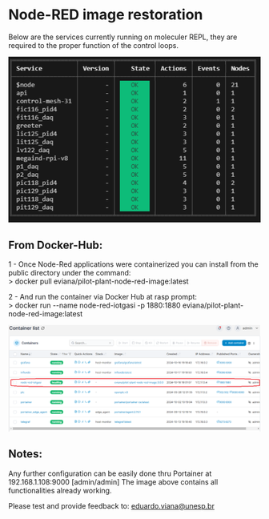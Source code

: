 # Node-RED image restoration

Below are the services currently running on moleculer REPL, they are required to the proper function of the control loops.
<p align="center">
 <img src="src/moleculer_services.png" />
</p>

## From Docker-Hub:

1 - Once Node-Red applications were containerized you can install from the public directory under the command:   
      > docker pull eviana/pilot-plant-node-red-image:latest   

2 - And run the container via Docker Hub at rasp prompt:   
      > docker run --name node-red-iotgasi -p 1880:1880 eviana/pilot-plant-node-red-image:latest   

<p align="center">
 <img src="src/portainer.png" />
</p>

## Notes:  
Any further configuration can be easily done thru Portainer at 192.168.1.108:9000 [admin/admin]
The image above contains all functionalities already working.  



Please test and provide feedback to: eduardo.viana@unesp.br

  
